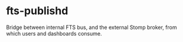 fts-publishd
============
Bridge between internal FTS bus, and the external Stomp broker, from which
users and dashboards consume.
